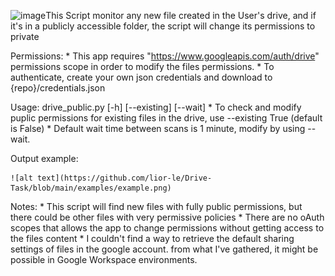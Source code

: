 <img width="936" alt="image" src="https://github.com/lior-le/Drive-Task/assets/157607302/52da56a0-50e7-42bc-b23b-d20151278d91">This Script monitor any new file created in the User's drive, and if it's in a publicly accessible folder, the script will change its permissions to private

Permissions:
	* This app requires "https://www.googleapis.com/auth/drive" permissions scope in order to modify the files permissions.
	* To authenticate, create your own json credentials and download to {repo}/credentials.json


Usage: drive_public.py [-h] [--existing] [--wait]
	* To check and modify puplic permissions for existing files in the drive, use --existing True (default is False)
	* Default wait time between scans is 1 minute, modify by using --wait.

Output example:

	![alt text](https://github.com/lior-le/Drive-Task/blob/main/examples/example.png)



Notes:
	* This script will find new files with fully public permissions, but there could be other files with very permissive policies
	* There are no oAuth scopes that allows the app to change permissions without getting access to the files content
	* I couldn't find a way to retrieve the default sharing settings of files in the google account. from what I've gathered, it might be possible in Google Workspace environments.
